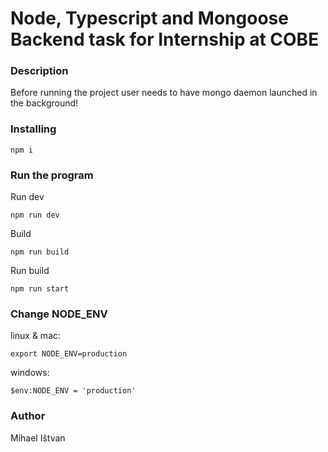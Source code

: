 # Node, Typescript and Mongoose Backend task for Internship at COBE

### Description
Before running the project user needs to have mongo daemon launched in the background!

### Installing

```
npm i
```

### Run the program

Run dev 
```
npm run dev
```

Build 
```
npm run build
```

Run build
```
npm run start
```

### Change NODE_ENV
linux & mac: 
```
export NODE_ENV=production
```
windows: 
```
$env:NODE_ENV = 'production'
```

### Author

Mihael Ištvan
